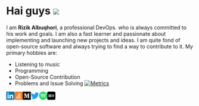 # Hai guys <img src="https://i.imgur.com/GNz3qCl.gif" width="30px">
I am **Rizik Albuqhori**, a professional DevOps. who is always committed to his work and goals. I am also a fast learner and passionate about implementing and launching new projects and ideas. I am quite fond of open-source software and always trying to find a way to contribute to it.
My primary hobbies are:
- Listening to music
- Programming
- Open-Source Contribution
- Problems and Issue Solving
[![Metrics](https://github.com/Nirzak/Nirzak/actions/workflows/metrics.yml/badge.svg)](https://github.com/Nirzak/Nirzak/actions/workflows/metrics.yml)


<a href="https://www.linkedin.com/in/nirzak/">
  <img align="left" alt="Nirzak's LinkedIN" width="22px" src="https://raw.githubusercontent.com/nirzak/nirzak/main/Assets/linkedin.svg" />
</a>
<a href="https://stackoverflow.com/users/9490406/nirzak">
  <img align="left" alt="Nirzak's StackOverflow" width="22px" src="https://raw.githubusercontent.com/nirzak/nirzak/main/Assets/stack.svg" />
</a>
<a href="https://nirzak.medium.com/">
  <img align="left" alt="Nirjas Jakilim Medium" width="22px" src="https://raw.githubusercontent.com/nirzak/nirzak/main/Assets/medium.svg" />
</a>
<a href="https://twitter.com/nirzak07">
  <img align="left" alt="Nirjas Jakilim Twitter" width="22px" src="https://raw.githubusercontent.com/nirzak/nirzak/main/Assets/twitter.svg" />
</a>
<a href="https://open.spotify.com/user/nirzak?si=NQ00pSnmRae3XuZ61ln8bA">
  <img align="left" alt="Nirzak's Spotify" width="22px" src="https://raw.githubusercontent.com/nirzak/nirzak/main/Assets/spotify.svg" />
</a>
<a href="https://dev.to/nirzak">
  <img align="left" alt="Nirzak's DevTo" width="22px" src="https://raw.githubusercontent.com/nirzak/nirzak/main/Assets/devto.svg" />
</a>
